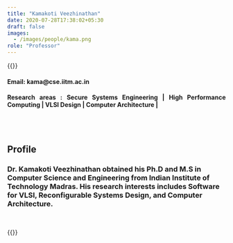 ```yaml
---
title: "Kamakoti Veezhinathan"
date: 2020-07-28T17:38:02+05:30
draft: false
images:
  - /images/people/kama.png
role: "Professor"
---
```


{{<rawhtml>}} 
<div align="justify">
<h4>Email: kama@cse.iitm.ac.in</h4>
<h4>Research areas : Secure Systems Engineering | High Performance Computing | VLSI Design | Computer Architecture |</h4><br>
</div>
<br>
<div>
	<h2>Profile</h2>
	<h3>
		Dr. Kamakoti Veezhinathan obtained his Ph.D and M.S in Computer Science and Engineering from Indian Institute of Technology Madras. His research interests includes Software for VLSI, Reconfigurable Systems Design, and Computer Architecture.
	</h3>
	<br>
</div>

{{</rawhtml>}}